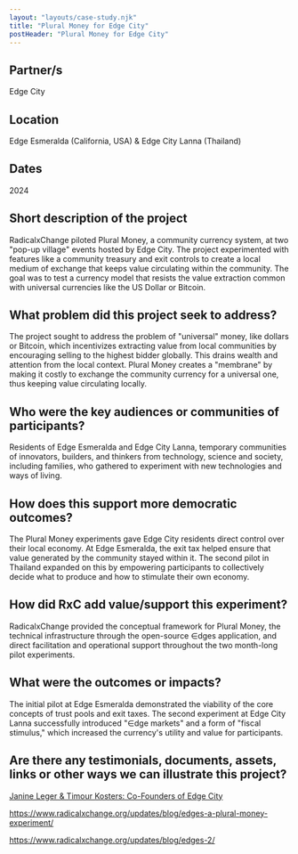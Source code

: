```yaml
---
layout: "layouts/case-study.njk"
title: "Plural Money for Edge City"
postHeader: "Plural Money for Edge City"
---
```


## Partner/s

Edge City

## Location

Edge Esmeralda (California, USA) & Edge City Lanna (Thailand)

## Dates

2024

## Short description of the project

RadicalxChange piloted Plural Money, a community currency system, at two "pop-up village" events hosted by Edge City. The project experimented with features like a community treasury and exit controls to create a local medium of exchange that keeps value circulating within the community. The goal was to test a currency model that resists the value extraction common with universal currencies like the US Dollar or Bitcoin.

## What problem did this project seek to address?

The project sought to address the problem of "universal" money, like dollars or Bitcoin, which incentivizes extracting value from local communities by encouraging selling to the highest bidder globally. This drains wealth and attention from the local context. Plural Money creates a "membrane" by making it costly to exchange the community currency for a universal one, thus keeping value circulating locally.

## Who were the key audiences or communities of participants?

Residents of Edge Esmeralda and Edge City Lanna, temporary communities of innovators, builders, and thinkers from technology, science and society, including families, who gathered to experiment with new technologies and ways of living.

## How does this support more democratic outcomes?

The Plural Money experiments gave Edge City residents direct control over their local economy. At Edge Esmeralda, the exit tax helped ensure that value generated by the community stayed within it. The second pilot in Thailand expanded on this by empowering participants to collectively decide what to produce and how to stimulate their own economy.

## How did RxC add value/support this experiment?

RadicalxChange provided the conceptual framework for Plural Money, the technical infrastructure through the open-source ∈dges application, and direct facilitation and operational support throughout the two month-long pilot experiments.

## What were the outcomes or impacts?

The initial pilot at Edge Esmeralda demonstrated the viability of the core concepts of trust pools and exit taxes. The second experiment at Edge City Lanna successfully introduced "∈dge markets" and a form of "fiscal stimulus," which increased the currency's utility and value for participants.

## Are there any testimonials, documents, assets, links or other ways we can illustrate this project?

[Janine Leger & Timour Kosters: Co-Founders of Edge City](https://radicalxchange-s.simplecast.com/episodes/janine-leger-timour-kosters-co-founders-of-edge-city-OKmAPXbI)

https://www.radicalxchange.org/updates/blog/edges-a-plural-money-experiment/ 

https://www.radicalxchange.org/updates/blog/edges-2/